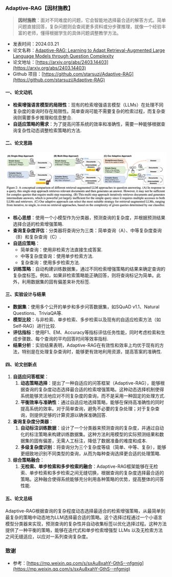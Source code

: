 
### Adaptive-RAG【因材施教】
> **因材施教**：面对不同难度的问题，它会智能地选择最合适的解答方式。简单问题直接回答，复杂问题则会查阅更多资料或分步骤推理，就像一个经验丰富的老师，懂得根据学生的具体问题调整教学方法。
>

* 发表时间：2024.03.21
* 论文名称：[Adaptive-RAG: Learning to Adapt Retrieval-Augmented Large Language Models through Question Complexity](https://arxiv.org/abs/2403.14403)
* 论文地址：[https://arxiv.org/abs/2403.14403](https://arxiv.org/abs/2403.14403)
* Github 项目：[https://github.com/starsuzi/Adaptive-RAG](https://github.com/starsuzi/Adaptive-RAG)

#### 一、论文动机

- **检索增强语言模型的局限性**：现有的检索增强语言模型（LLMs）在处理不同复杂度的查询时存在局限性。简单查询可能不需要复杂的检索过程，而复杂查询则需要多步推理和信息整合.
- **自适应策略的需求**：为了提高问答系统的效率和准确性，需要一种能够根据查询复杂性动态调整检索策略的方法.

#### 二、论文思路

![](img/v2-a35d6afdccf8a830787880f10a71d836_1440w.png)

- **核心思想**：使用一个小模型作为分类器，预测查询的复杂度，并根据预测结果选择合适的检索增强策略.
- **查询复杂度评估**：分类器将查询分为三类：简单查询（A）、中等复杂度查询（B）和复杂查询（C）.
- **自适应策略**：
  - 简单查询：使用非检索方法直接生成答案.
  - 中等复杂度查询：使用单步检索方法.
  - 复杂查询：使用多步检索方法.
- **训练策略**：自动构建训练数据集，通过不同检索增强策略的结果来确定查询的复杂度标签。例如，如果非检索策略能正确回答，则将查询标记为简单。此外，利用数据集的固有偏差来补充标签.

#### 三、实验设计与结果

- **数据集**：使用多个公开的单步和多步问答数据集，如SQuAD v1.1、Natural Questions、TriviaQA等.
- **模型比较**：与非检索、单步检索、多步检索以及现有的自适应检索方法（如Self-RAG）进行比较.
- **评估指标**：使用F1、EM、Accuracy等指标评估任务性能，同时考虑检索和生成步骤数、每个查询的平均回答时间等效率指标.
- **结果分析**：实验结果表明，Adaptive-RAG在有效性和效率上均优于现有的方法，特别是在处理复杂查询时，能够更有效地利用资源，提高答案的准确性.

#### 四、论文创新点

1. **自适应问答框架**：
   1. **动态策略选择**：提出了一种自适应的问答框架（Adaptive-RAG），能够根据查询的复杂度动态选择最合适的检索增强策略。这种动态选择机制使得系统能够灵活地应对不同复杂度的查询，而不是采用一种固定的处理方式.
   2. **平衡效率与准确性**：通过自适应地选择策略，能够在保持高准确性的同时提高系统的效率。对于简单查询，避免不必要的复杂处理；对于复杂查询，则提供足够的计算资源以确保准确回答.
2. **查询复杂度分类器**：
   1. **自动标注训练数据**：设计了一个分类器来预测查询的复杂度，并通过自动化的标注策略来构建训练数据集。这种方法利用模型的实际预测结果和数据集的固有偏差，无需人工标注，降低了数据准备的难度和成本.
   2. **多级复杂度识别**：将查询分为三个复杂度等级（简单、中等、复杂），能够更细致地识别不同类型的查询，从而为每种查询选择更合适的处理策略.
3. **综合策略融合**：
   1. **无检索、单步检索和多步检索的融合**：Adaptive-RAG框架能够在无检索、单步检索和多步检索之间无缝切换，根据查询的复杂度选择最合适的策略。这种融合使得系统能够充分利用各种策略的优势，提高整体的问答性能.

#### 五、论文总结

Adaptive-RAG根据查询的复杂程度动态选择最适合的检索增强策略，从最简单到最复杂的策略中动态地为LLM选择最合适的策略。这个选择过程通过一个小语言模型分类器来实现，预测查询的复杂性并自动收集标签以优化选择过程。这种方法提供了一种平衡的策略，能够在迭代式和单步检索增强型 LLMs 以及无检索方法之间无缝适应，以应对一系列查询复杂度。


### 致谢

* 参考：[https://mp.weixin.qq.com/s/sxAu8xahY-GthS--nfgmjg](https://mp.weixin.qq.com/s/sxAu8xahY-GthS--nfgmjg)
